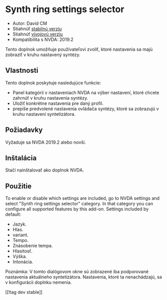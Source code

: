 # Synth ring settings selector #

* Autor: David CM
* Stiahnúť [stabilnú verziu][1]
* Stiahnúť [vívojovú verziu][2]
* Kompatibilita s NVDA: 2019.2

Tento doplnok umožňuje používateľovi zvoliť, ktoré nastavenia sa majú zobraziť v kruhu nastavený syntézy.

## Vlastnosti
Tento doplnok poskytuje nasledujúce funkcie:

* Panel kategórií v nastaveniach NVDA na výber nastavení, ktoré chcete
  zahrnúť v kruhu nastavenia syntézy.
* Uložiť konkrétne nastavenia pre daný profil.
* prepíše predvolené nastavenia ovládača syntézy, ktoré sa zobrazujú v kruhu
  nastavení syntetizátora.

## Požiadavky
Vyžaduje sa NVDA 2019.2 alebo novší.

## Inštalácia
Stačí nainštalovať ako doplnok NVDA.

## Použitie
To enable or disable which settings are included, go to NVDA settings and
select "Synth ring settings selector" category. In that category you can
configure all supported features by this add-on. Settings included by
default:

* Jazyk.
* Hlas.
* variant.
* Tempo.
* Znásobenie tempa.
* Hlasitosť.
* Výška.
* Intonácia.

Poznámka: V tomto dialógovom okne sú zobrazené iba podporované nastavenia
aktuálneho syntetizátora. Nastavenia, ktoré ta nenachádzajú, sa v
konfigurácii doplnku nemenia.

[[!tag dev stable]]

[1]: https://addons.nvda-project.org/files/get.php?file=synthrings

[2]: https://addons.nvda-project.org/files/get.php?file=synthrings
